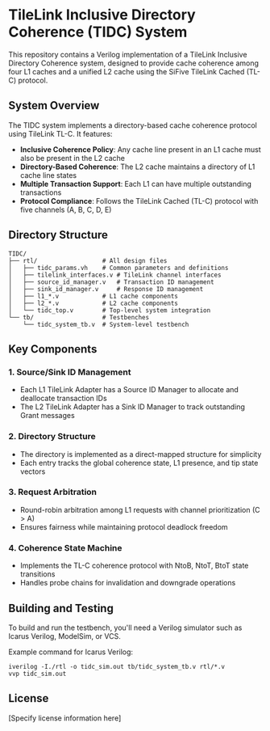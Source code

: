 # TileLink Inclusive Directory Coherence (TIDC) System

This repository contains a Verilog implementation of a TileLink Inclusive Directory Coherence system, designed to provide cache coherence among four L1 caches and a unified L2 cache using the SiFive TileLink Cached (TL-C) protocol.

## System Overview

The TIDC system implements a directory-based cache coherence protocol using TileLink TL-C. It features:

- **Inclusive Coherence Policy**: Any cache line present in an L1 cache must also be present in the L2 cache
- **Directory-Based Coherence**: The L2 cache maintains a directory of L1 cache line states
- **Multiple Transaction Support**: Each L1 can have multiple outstanding transactions 
- **Protocol Compliance**: Follows the TileLink Cached (TL-C) protocol with five channels (A, B, C, D, E)

## Directory Structure

```
TIDC/
├── rtl/                  # All design files
│   ├── tidc_params.vh    # Common parameters and definitions
│   ├── tilelink_interfaces.v # TileLink channel interfaces
│   ├── source_id_manager.v   # Transaction ID management
│   ├── sink_id_manager.v     # Response ID management
│   ├── l1_*.v            # L1 cache components
│   ├── l2_*.v            # L2 cache components
│   └── tidc_top.v        # Top-level system integration
└── tb/                   # Testbenches
    └── tidc_system_tb.v  # System-level testbench
```

## Key Components

### 1. Source/Sink ID Management
- Each L1 TileLink Adapter has a Source ID Manager to allocate and deallocate transaction IDs
- The L2 TileLink Adapter has a Sink ID Manager to track outstanding Grant messages

### 2. Directory Structure
- The directory is implemented as a direct-mapped structure for simplicity
- Each entry tracks the global coherence state, L1 presence, and tip state vectors

### 3. Request Arbitration
- Round-robin arbitration among L1 requests with channel prioritization (C > A)
- Ensures fairness while maintaining protocol deadlock freedom

### 4. Coherence State Machine
- Implements the TL-C coherence protocol with NtoB, NtoT, BtoT state transitions
- Handles probe chains for invalidation and downgrade operations

## Building and Testing

To build and run the testbench, you'll need a Verilog simulator such as Icarus Verilog, ModelSim, or VCS.

Example command for Icarus Verilog:

```
iverilog -I./rtl -o tidc_sim.out tb/tidc_system_tb.v rtl/*.v
vvp tidc_sim.out
```

## License

[Specify license information here] 